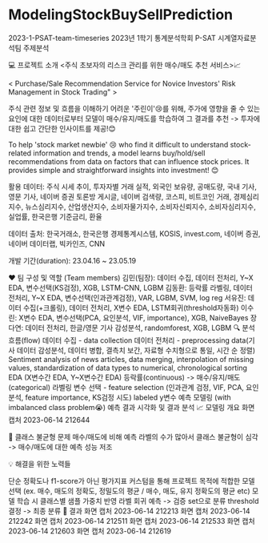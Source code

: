 # ModelingStockBuySellPrediction
2023-1-PSAT-team-timeseries
2023년 1학기 통계분석학회 P-SAT 시계열자료분석팀 주제분석

💻 프로젝트 소개
<주식 초보자의 리스크 관리를 위한 매수/매도 추천 서비스>📈

< Purchase/Sale Recommendation Service for Novice Investors' Risk Management in Stock Trading" >

주식 관련 정보 및 흐름을 이해하기 어려운 '주린이'😢를 위해, 주가에 영향을 줄 수 있는 요인에 대한 데이터로부터 모델이 매수/유지/매도를 학습하여 그 결과를 추천 -> 투자에 대한 쉽고 간단한 인사이트를 제공!😊

To help 'stock market newbie' 😢 who find it difficult to understand stock-related information and trends, a model learns buy/hold/sell recommendations from data on factors that can influence stock prices. It provides simple and straightforward insights into investment! 😊

활용 데이터: 주식 시세 추이, 투자자별 거래 실적, 외국인 보유량, 공매도량, 국내 기사, 영문 기사, 네이버 증권 토론방 게시글, 네이버 검색량, 코스피, 비트코인 거래, 경제심리지수, 뉴스심리지수, 산업생산지수, 소비자물가지수, 소비자신뢰지수, 소비자심리지수, 실업률, 한국은행 기준금리, 환율

데이터 출처: 한국거래소, 한국은행 경제통계시스템, KOSIS, invest.com, 네이버 증권, 네이버 데이터랩, 빅카인즈, CNN

개발 기간(duration): 23.04.16 ~ 23.05.19

❤️ 팀 구성 및 역할 (Team members)
김민(팀장): 데이터 수집, 데이터 전처리, Y~X EDA, 변수선택(KS검정), XGB, LSTM-CNN, LGBM
김동환: 등락률 라벨링, 데이터 전처리, Y~X EDA, 변수선택(인과관계검정), VAR, LGBM, SVM, log reg
서유진: 데이터 수집(+크롤링), 데이터 전처리, X변수 EDA, LSTM회귀(threshold자동화)
이수린: X변수 EDA, 변수선택(PCA, 요인분석, VIF, importance), XGB, NaiveBayes
장다연: 데이터 전처리, 한글/영문 기사 감성분석, randomforest, XGB, LGBM
🔍 분석 흐름(flow)
데이터 수집 - data collection
데이터 전처리 - preprocessing data(기사 데이터 감성분석, 데이터 병합, 결측치 보간, 자료형 수치형으로 통일, 시간 순 정렬)
Sentiment analysis of news articles, data merging, interpolation of missing values, standardization of data types to numerical, chronological sorting
EDA (X변수간 EDA, Y~X변수간 EDA)
등락률(continuous) -> 매수/유지/매도(categorical) 라벨링
변수 선택 - feature selection
(인과관계 검정, VIF, PCA, 요인분석, feature importance, KS검정 시도)
labeled y변수 예측 모델링 (with imbalanced class problem😭)
예측 결과 시각화 및 결과 분석
📈 모델링 개요
화면 캡처 2023-06-14 212644

🚨 클래스 불균형 문제
매수/매도에 비해 예측 라벨의 수가 많아서 클래스 불균형이 심각 -> 매수/매도에 대한 예측 성능 저조

💡 해결을 위한 노력들

단순 정확도나 f1-score가 아닌 평가지표 커스텀을 통해 프로젝트 목적에 적합한 모델 선택 (ex. 매수, 매도의 정확도, 정밀도의 평균 / 매수, 매도, 유지 정확도의 평균 etc)
모델 학습 시 클래스별 샘플 가중치 반영
라벨 회귀 예측 -> 검증 set으로 분류 threshold 결정 -> 최종 분류
📃 결과
화면 캡처 2023-06-14 212213 화면 캡처 2023-06-14 212242 화면 캡처 2023-06-14 212511 화면 캡처 2023-06-14 212533 화면 캡처 2023-06-14 212603 화면 캡처 2023-06-14 212619
